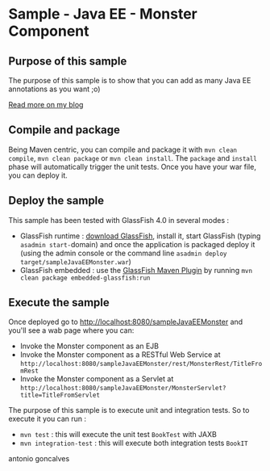 # Sample - Java EE - Monster Component

## Purpose of this sample

The purpose of this sample is to show that you can add as many Java EE annotations as you want ;o)

[Read more on my blog](http://agoncal.wordpress.com/2013/06/25/minime/)

## Compile and package

Being Maven centric, you can compile and package it with `mvn clean compile`, `mvn clean package` or `mvn clean install`. The `package` and `install` phase will automatically trigger the unit tests. Once you have your war file, you can deploy it.

## Deploy the sample

This sample has been tested with GlassFish 4.0 in several modes :

* GlassFish runtime : [download GlassFish](http://glassfish.java.net/public/downloadsindex.html), install it, start GlassFish (typing `asadmin start-`domain) and once the application is packaged deploy it (using the admin console or the command line `asadmin deploy target/sampleJavaEEMonster.war`)
* GlassFish embedded : use the [GlassFish Maven Plugin](http://maven-glassfish-plugin.java.net/) by running `mvn clean package embedded-glassfish:run`

## Execute the sample

Once deployed go to [http://localhost:8080/sampleJavaEEMonster](http://localhost:8080/sampleJavaEEMonster) and you'll see a wab page where you can:

* Invoke the Monster component as an EJB
* Invoke the Monster component as a RESTful Web Service at `http://localhost:8080/sampleJavaEEMonster/rest/MonsterRest/TitleFromRest`
* Invoke the Monster component as a Servlet at `http://localhost:8080/sampleJavaEEMonster/MonsterServlet?title=TitleFromServlet`

The purpose of this sample is to execute unit and integration tests. So to execute it you can run :

* `mvn test` : this will execute the unit test `BookTest` with JAXB
* `mvn integration-test` : this will execute both integration tests `BookIT`

<div class="footer">
    <span class="footerTitle"><span class="uc">a</span>ntonio <span class="uc">g</span>oncalves</span>
</div>
